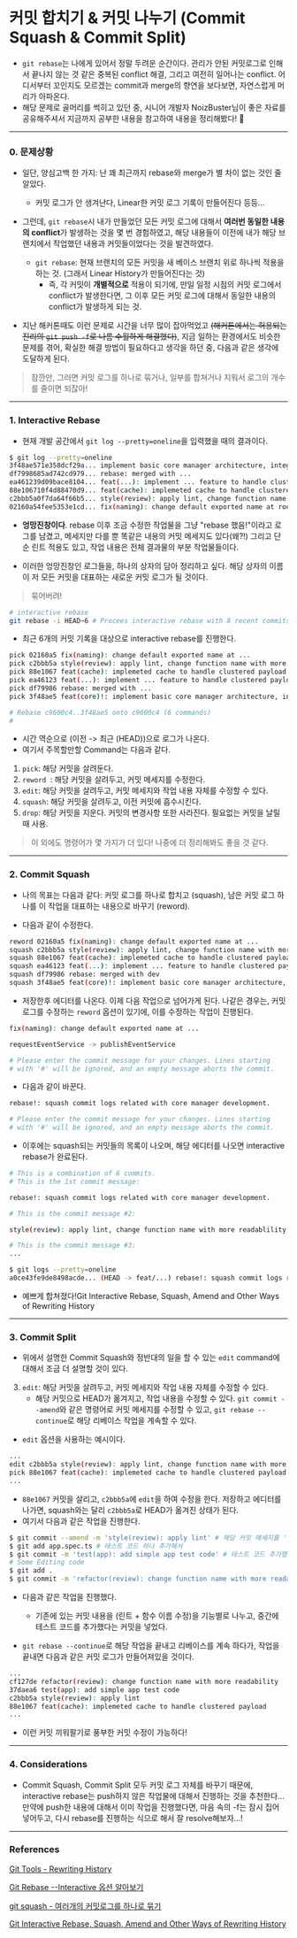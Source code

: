 # 커밋 합치기 & 커밋 나누기 (Commit Squash & Commit Split)

- `git rebase`는 나에게 있어서 정말 두려운 순간이다. 관리가 안된 커밋로그로 인해서 끝나지 않는 것 같은 중복된 conflict 해결, 그리고 여전히 일어나는 conflict. 어디서부터 꼬인지도 모르겠는 commit과 merge의 향연을 보다보면, 자연스럽게 머리가 아파온다.
- 해당 문제로 골머리를 썩히고 있던 중, 시니어 개발자 NoizBuster님이 좋은 자료를 공유해주셔서 지금까지 공부한 내용을 참고하여 내용을 정리해봤다! 🙂

---

### 0. 문제상황

- 일단, 양심고백 한 가지: 난 꽤 최근까지 rebase와 merge가 별 차이 없는 것인 줄 알았다. 
    - 커밋 로그가 안 생겨난다, Linear한 커밋 로그 기록이 만들어진다 등등...

- 그런데, `git rebase`시 내가 만들었던 모든 커밋 로그에 대해서 **여러번 동일한 내용의 conflict**가 발생하는 것을 몇 번 경험하였고, 해당 내용들이 이전에 내가 해당 브랜치에서 작업했던 내용과 커밋들이었다는 것을 발견하였다.
    - `git rebase`: 현재 브랜치의 모든 커밋을 새 베이스 브랜치 위로 하나씩 적용을 하는 것. (그래서 Linear History가 만들어진다는 것)
        - 즉, 각 커밋이 **개별적으로** 적용이 되기에, 만일 일정 시점의 커밋 로그에서 conflict가 발생한다면, 그 이후 모든 커밋 로그에 대해서 동일한 내용의 conflict가 발생하게 되는 것.

- 지난 해커톤때도 이런 문제로 시간을 너무 많이 잡아먹었고 ~~(해커톤에서는 허용되는 진리의 `git push -f`로 나름 수월하게 해결했다)~~, 지금 일하는 환경에서도 비슷한 문제를 겪어, 확실한 해결 방법이 필요하다고 생각을 하던 중, 다음과 같은 생각에 도달하게 된다.

> 잠깐만, 그러면 커밋 로그를 하나로 묶거나, 일부를 합쳐거나 지워서 로그의 개수를 줄이면 되잖아!


---
### 1. Interactive Rebase
- 현재 개발 공간에서 `git log --pretty=oneline`을 입력했을 때의 결과이다.

```bash
$ git log --pretty=oneline
3f48ae571e358dcf29a... implement basic core manager architecture, integrate with redis mq.
df7998685ad742cd979... rebase: merged with ...
ea461239d09bace8104... feat(...): implement ... feature to handle clustered payload
88e106710f4d88470d9... feat(cache): implemeted cache to handle clustered payload
c2bbb5a0f7da64f66b5... style(review): apply lint, change function name with more readablility
02160a54fee5353e1cd... fix(naming): change default exported name at root.controller.ts

```
- **엉망진창이다**. rebase 이후 조금 수정한 작업물을 그냥 "rebase 했음!"이라고 로그를 남겼고, 메세지만 다를 뿐 똑같은 내용의 커밋 메세지도 있다(왜?!) 그리고 단순 린트 적용도 있고, 작업 내용은 전체 결과물의 부분 작업물들이다.

- 이러한 엉망진창인 로그들을, 하나의 상자의 담아 정리하고 싶다. 해당 상자의 이름이 저 모든 커밋을 대표하는 새로운 커밋 로그가 될 것이다.

> 묶어버려!
```bash
# interactive rebase
git rebase -i HEAD~6 # Procees interactive rebase with 8 recent commits.
```
- 최근 6개의 커밋 기록을 대상으로 interactive rebase를 진행한다.

```bash
pick 02160a5 fix(naming): change default exported name at ...
pick c2bbb5a style(review): apply lint, change function name with more readablility
pick 88e1067 feat(cache): implemeted cache to handle clustered payload
pick ea46123 feat(...): implement ... feature to handle clustered payload
pick df79986 rebase: merged with ...
pick 3f48ae5 feat(core)!: implement basic core manager architecture, integrate with redis mq.

# Rebase c9600c4..3f48ae5 onto c9600c4 (6 commands)
#

```
- 시간 역순으로 (이전 -> 최근 (HEAD))으로 로그가 나온다.
- 여기서 주목할만할 Command는 다음과 같다.
1. `pick`: 해당 커밋을 살려둔다.
2. `reword `: 해당 커밋을 살려두고, 커밋 메세지를 수정한다.
3. `edit`: 해당 커밋을 살려두고, 커밋 메세지와 작업 내용 자체를 수정할 수 있다.
4. `squash`: 해당 커밋을 살려두고, 이전 커밋에 흡수시킨다.
5. `drop`: 해당 커밋을 지운다. 커밋의 변경사항 또한 사라진다. 필요없는 커밋을 날릴 때 사용.

> 이 외에도 명령어가 몇 가지가 더 있다! 나중에 더 정리해봐도 좋을 것 같다.

---
### 2. Commit Squash

- 나의 목표는 다음과 같다: 커밋 로그를 하나로 합치고 (squash), 남은 커밋 로그 하나를 이 작업을 대표하는 내용으로 바꾸기 (reword).


- 다음과 같이 수정한다.
```bash
reword 02160a5 fix(naming): change default exported name at ...
squash c2bbb5a style(review): apply lint, change function name with more readablility
squash 88e1067 feat(cache): implemeted cache to handle clustered payload
squash ea46123 feat(...): implement ... feature to handle clustered payload
squash df79986 rebase: merged with dev
squash 3f48ae5 feat(core)!: implement basic core manager architecture, integrate with redis mq.

```
- 저장한후 에디터를 나온다. 이제 다음 작업으로 넘어가게 된다. 나같은 경우는, 커밋 로그를 수정하는 `reword` 옵션이 있기에, 이를 수정하는 작업이 진행된다.

```bash
fix(naming): change default exported name at ...

requestEventService -> publishEventService

# Please enter the commit message for your changes. Lines starting
# with '#' will be ignored, and an empty message aborts the commit.

```
- 다음과 같이 바꾼다.

```bash
rebase!: squash commit logs related with core manager development.

# Please enter the commit message for your changes. Lines starting
# with '#' will be ignored, and an empty message aborts the commit.

```
- 이후에는 squash되는 커밋들의 목록이 나오며, 해당 에디터를 나오면 interactive rebase가 완료된다.

```bash
# This is a combination of 6 commits.
# This is the 1st commit message:

rebase!: squash commit logs related with core manager development.

# This is the commit message #2:

style(review): apply lint, change function name with more readablility

# This is the commit message #3:
...
```

```bash
$ git logs --pretty=oneline
a0ce43fe9de8498acde... (HEAD -> feat/...) rebase!: squash commit logs related with core manager development. 
```
- 예쁘게 합쳐졌다!Git Interactive Rebase, Squash, Amend and Other Ways of Rewriting History

---
### 3. Commit Split
- 위에서 설명한 Commit Squash와 정반대의 일을 할 수 있는 `edit` command에 대해서 조금 더 설명할 것이 있다.

3. `edit`: 해당 커밋을 살려두고, 커밋 메세지와 작업 내용 자체를 수정할 수 있다.
    - 해당 커밋으로 HEAD가 옮겨지고, 작업 내용을 수정할 수 있다. `git commit --amend`와 같은 명령어로 커밋 메세지를 수정할 수 있고, `git rebase --continue`로 해당 리베이스 작업을 계속할 수 있다.

- `edit` 옵션을 사용하는 예시이다.

```bash
...
edit c2bbb5a style(review): apply lint, change function name with more readablility
pick 88e1067 feat(cache): implemeted cache to handle clustered payload
...
```
- `88e1067` 커밋을 살리고, `c2bbb5a`에 `edit`을 하여 수정을 한다. 저장하고 에디터를 나가면, squash와는 달리 `c2bbb5a`로 HEAD가 옮겨진 상태가 된다.
- 여기서 다음과 같은 작업을 진행한다.
```bash
$ git commit --amend -m 'style(review): apply lint' # 해당 커밋 메세지를 '린트 적용'에 대한 내용으로 바꾸고
$ git add app.spec.ts # 테스트 코드 하나 추가해서
$ git commit -m 'test(app): add simple app test code' # 테스트 코드 추가했다는 커밋 넣고
# Some Editing code
$ git add . 
$ git commit -m 'refactor(review): change function name with more readability' # 코드 수정 후 함수 이름을 바꿨다고 남긴다.
```
- 다음과 같은 작업을 진행했다.
    - 기존에 있는 커밋 내용을 (린트 + 함수 이름 수정)을 기능별로 나누고, 중간에 테스트 코드를 추가했다는 커밋을 넣었다.

- `git rebase --continue`로 해당 작업을 끝내고 리베이스를 계속 하다가, 작업을 끝내면 다음과 같은 커밋 로그가 만들어져있을 것이다.

```bash
...
cf127de refactor(review): change function name with more readability
37daea6 test(app): add simple app test code
c2bbb5a style(review): apply lint
88e1067 feat(cache): implemeted cache to handle clustered payload
...
```
- 이런 커밋 끼워팔기로 풍부한 커밋 수정이 가능하다!
---

### 4. Considerations
- Commit Squash, Commit Split 모두 커밋 로그 자체를 바꾸기 때문에, interactive rebase는 push하지 않은 작업물에 대해서 진행하는 것을 추천한다... 만약에 push한 내용에 대해서 이미 작업을 진행했다면, 마음 속의 -f는 잠시 집어 넣어두고, 다시 rebase를 진행하는 식으로 해서 잘 resolve해보자...!

---

### References
[Git Tools - Rewriting History](https://git-scm.com/book/en/v2/Git-Tools-Rewriting-History)

[Git Rebase --Interactive 옵션 알아보기](https://wormwlrm.github.io/2020/09/03/Git-rebase-with-interactive-option.html)

[git squash - 여러개의 커밋로그를 하나로 묶기](https://meetup.nhncloud.com/posts/39)

[Git Interactive Rebase, Squash, Amend and Other Ways of Rewriting History](https://thoughtbot.com/blog/git-interactive-rebase-squash-amend-rewriting-history)